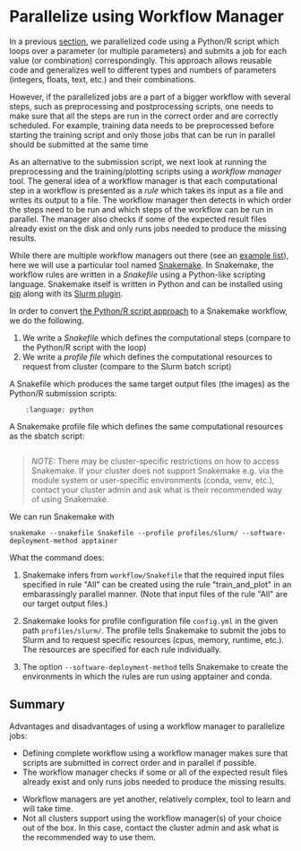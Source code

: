 # Parallelize using Workflow Manager

In a previous [section](parallelize_using_script), we parallelized code using a Python/R script which loops over a parameter
(or multiple parameters) and submits a job for each value (or combination) correspondingly. This approach 
allows reusable code and generalizes well to different types and numbers of parameters (integers, floats, text, etc.)
and their combinations.

However, if the parallelized jobs are a part of a bigger workflow 
with several steps, such as preprocessing and postprocessing scripts, one needs to make sure 
that all the steps are run in the correct order and are correctly scheduled. For example,
training data needs to be preprocessed before starting the training script and only 
those jobs that can be run in parallel should be submitted at the same time

As an alternative to the submission script, we next look at running the preprocessing and the 
training/plotting scripts using a _workflow manager_ tool. The general idea of a workflow manager
is that each computational step in a workflow is presented as a _rule_ which takes its input 
as a file and writes its output to a file. The workflow manager then detects in which order 
the steps need to be run and which steps of the workflow can be run in parallel. The manager
also checks if some of the expected result files already exist on the disk and only runs jobs 
needed to produce the missing results.

While there are multiple workflow managers out there
(see an [example list](https://github.com/meirwah/awesome-workflow-engines)), here we will
use a particular tool named [Snakemake](https://snakemake.readthedocs.io/en/stable/).
In Snakemake, the workflow rules are written in a _Snakefile_ using a Python-like scripting language.
Snakemake itself is written in Python and can be installed using [pip](https://pypi.org/project/snakemake/) 
along with its [Slurm plugin](https://snakemake.github.io/snakemake-plugin-catalog/plugins/executor/slurm.html).

In order to convert [the Python/R script approach](parallelize_using_script) to a Snakemake workflow, we do the following.

1. We write a _Snakefile_ which defines the computational steps (compare to the Python/R script with the loop)
2. We write a _profile file_ which defines the computational resources to request from cluster (compare to the Slurm batch script)

A Snakefile which produces the same target output files (the images) as the Python/R submission scripts:

```{literalinclude} /code/snakemake/scikit_example/Snakefile
    :language: python
```

A Snakemake profile file which defines the same computational resources as the sbatch script:

```{literalinclude} /code/snakemake/scikit_example/profiles/slurm/config.yaml
```

>*_NOTE:_* There may be cluster-specific restrictions on how to access Snakemake. If your
> cluster does not support Snakemake e.g. via the module system or user-specific
> environments (conda, venv, etc.), contact your cluster admin and ask what is
> their recommended way of using Snakemake.

We can run Snakemake with

```
snakemake --snakefile Snakefile --profile profiles/slurm/ --software-deployment-method apptainer

```

What the command does:

1. Snakemake infers from `workflow/Snakefile` that the required input files specified in rule "All" can be created using the rule "train_and_plot" in an embarassingly parallel manner. (Note that input files of the rule "All" are our target output files.)

2. Snakemake looks for profile configuration file `config.yml` in the given path `profiles/slurm/`. The profile tells Snakemake to submit the jobs to Slurm and to request specific resources (cpus, memory, runtime, etc.). The resources are specified for each rule individually.

3. The option `--software-deployment-method` tells Snakemake to create the environments in which the rules are run using apptainer and conda.






## Summary

Advantages and disadvantages of using a workflow manager to parallelize jobs:

+ Defining complete workflow using a workflow manager makes sure that scripts are submitted in correct order and in parallel if possible.
+ The workflow manager checks if some or all of the expected result files already exist and only runs jobs needed to produce the missing results.
  
- Workflow managers are yet another, relatively complex, tool to learn and will take time.
- Not all clusters support using the workflow manager(s) of your choice out of the box. In this case, contact the cluster admin and ask what is the recommended way to use them.

